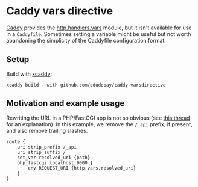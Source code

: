 # Caddy vars directive

[Caddy][] provides the [http.handlers.vars][] module, but it isn't available for use in a `Caddyfile`. Sometimes setting a variable might be useful but not worth abandoning the simplicity of the Caddyfile configuration format.


## Setup

Build with [xcaddy][]:

```
xcaddy build --with github.com/edudobay/caddy-varsdirective
```


## Motivation and example usage

Rewriting the URL in a PHP/FastCGI app is not so obvious (see [this thread](https://caddy.community/t/symfony-with-uri-prefix/10148/3) for an explanation). In this example, we remove the `/_api` prefix, if present, and also remove trailing slashes.

```
route {
	uri strip_prefix /_api
	uri strip_suffix /
	set_var resolved_uri {path}
	php_fastcgi localhost:9000 {
		env REQUEST_URI {http.vars.resolved_uri}
	}
}
```


[Caddy]: https://caddyserver.com/
[http.handlers.vars]: https://caddyserver.com/docs/modules/http.handlers.vars
[xcaddy]: https://github.com/caddyserver/xcaddy
